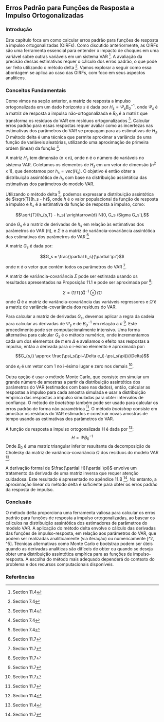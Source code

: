 ## Erros Padrão para Funções de Resposta a Impulso Ortogonalizadas
### Introdução
Este capítulo foca em como calcular erros padrão para funções de resposta a impulso ortogonalizadas (OIRFs). Como discutido anteriormente, as OIRFs são uma ferramenta essencial para entender o impacto de choques em uma variável sobre outras variáveis em um sistema VAR [^1]. A avaliação da precisão dessas estimativas requer o cálculo dos erros padrão, o que pode ser feito utilizando o método delta [^2]. Vamos explorar a seguir como essa abordagem se aplica ao caso das OIRFs, com foco em seus aspectos analíticos.

### Conceitos Fundamentais
Como vimos na seção anterior, a matriz de resposta a impulso ortogonalizada em um dado horizonte *s* é dada por $H_s = \Psi_s B_0^{-1}$, onde $\Psi_s$ é a matriz de resposta a impulso não-ortogonalizada e $B_0$ é a matriz que transforma os resíduos do VAR em resíduos ortogonalizados [^3]. Calcular erros padrão para essas respostas requer avaliar como as incertezas nas estimativas dos parâmetros do VAR se propagam para as estimativas de $H_s$. O método delta é uma técnica que permite aproximar a variância de uma função de variáveis aleatórias, utilizando uma aproximação de primeira ordem (linear) da função [^2].

A matriz $H_s$ tem dimensão (n x n), onde n é o número de variáveis no sistema VAR. Coletamos os elementos de $H_s$ em um vetor de dimensão ($n^2$ x 1), que denotamos por $h_s = vec(H_s)$. O objetivo é então obter a distribuição assintótica de $h_s$ com base na distribuição assintótica das estimativas dos parâmetros do modelo VAR.

Utilizando o método delta [^2], podemos expressar a distribuição assintótica de $\sqrt{T}(h_s - h)$, onde $h$ é o valor populacional da função de resposta a impulso e $h_s$ é a estimativa da função de resposta a impulso, como:

$$\sqrt{T}(h_{s,T} - h_s) \xrightarrow{d} N(0, G_s \Sigma G_s'),$$

onde $G_s$ é a matriz de derivadas de $h_s$ em relação às estimativas dos parâmetros do VAR (π), e $\Sigma$ é a matriz de variância-covariância assintótica das estimativas dos parâmetros do VAR [^4].

A matriz $G_s$ é dada por:

$$G_s = \frac{\partial h_s}{\partial \pi'}$$

onde π é o vetor que contém todos os parâmetros do VAR [^4].

A matriz de variância-covariância $\Sigma$ pode ser estimada usando os resultados apresentados na Proposição 11.1 e pode ser aproximada por [^4]:

$$\Sigma = (1/T) (\hat{Q}^{-1} \otimes \hat{\Omega})$$

onde $\hat{Q}$ é a matriz de variância-covariância das variáveis regressores e $\hat{\Omega}$ é a matriz de variância-covariância dos resíduos do VAR.

Para calcular a matriz de derivadas $G_s$, devemos aplicar a regra da cadeia para calcular as derivadas de $\Psi_s$ e de $B_0^{-1}$ em relação a $\pi$ [^4]. Este procedimento pode ser computacionalmente intensivo. Uma forma alternativa para calcular $G_s$ é o método numérico, onde incrementamos cada um dos elementos de $\pi$ em $\Delta$ e avaliamos o efeito nas respostas a impulso, então a derivada para o i-ésimo elemento é aproximada por:

$$G_{s,i} \approx \frac{\psi_s(\pi+\Delta e_i)-\psi_s(\pi)}{\Delta}$$

onde $e_i$ é um vetor com 1 no i-ésimo lugar e zero nos demais [^5].

Outra opção é usar o método Monte Carlo, que consiste em simular um grande número de amostras a partir da distribuição assintótica dos parâmetros do VAR (estimados com base nas dados), então, calcular as respostas a impulso para cada amostra simulada e usar a distribuição empírica das respostas a impulso simuladas para obter intervalos de confiança. O método de *bootstrap* também pode ser usado para calcular os erros padrão de forma não paramétrica [^5]. O método *bootstrap* consiste em amostrar os resíduos do VAR estimados e construir novas amostras de tempo usando as estimativas dos parâmetros do VAR.

A função de resposta a impulso ortogonalizada H é dada por [^3]:
$$H = \Psi B_0^{-1}$$
Onde $B_0$ é uma matriz triangular inferior resultante da decomposição de Cholesky da matriz de variância-covariância $\Omega$ dos resíduos do modelo VAR [^3].

A derivação formal de $\frac{\partial H}{\partial \pi}$ envolve um tratamento da derivada de uma matriz inversa que requer atenção cuidadosa. Este resultado é apresentado no apêndice 11.B [^5]. No entanto, a aproximação linear do método delta é suficiente para obter os erros padrão da resposta de impulso.

### Conclusão
O método delta proporciona uma ferramenta valiosa para calcular os erros padrão para funções de resposta a impulso ortogonalizadas, ao basear os cálculos na distribuição assintótica dos estimadores de parâmetros do modelo VAR. A aplicação do método delta envolve o cálculo das derivadas das funções de impulso-resposta, em relação aos parâmetros do VAR, que podem ser realizadas analiticamente (via iteração) ou numericamente [^2, ^5]. Técnicas alternativas como Monte Carlo e bootstrap podem ser úteis quando as derivadas analíticas são difíceis de obter ou quando se deseja obter uma distribuição assintótica empírica para as funções de impulso-resposta. A escolha do método mais adequado dependerá do contexto do problema e dos recursos computacionais disponíveis.

### Referências
[^1]:  Section 11.4
[^2]: Section 7.4
[^3]: Section 11.4
[^4]: Section 11.7
[^5]: Section 11.7
<!-- END -->
